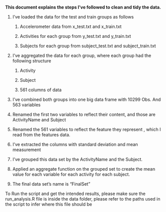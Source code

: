 **This document explains the steps I’ve followed to clean and tidy the data.**

1.  I’ve loaded the data for the test and train groups as follows

    1.  Accelerometer data from x_test.txt and x_train.txt

    2.  Activities for each group from y_test.txt and y_train.txt

    3.  Subjects for each group from subject_test.txt and subject_train.txt

2.  I’ve aggregated the data for each group, where each group had the following
    structure

    1.  Activity

    2.  Subject

    3.  561 columns of data

3.  I’ve combined both groups into one big data frame with 10299 Obs. And 563
    variables

4.  Renamed the first two variables to reflect their content, and those are
    ActivityName and Subject

5.  Renamed the 561 variables to reflect the feature they represent , which I
    read from the features data.

6.  I’ve extracted the columns with standard deviation and mean measurement

7.  I’ve grouped this data set by the ActivityName and the Subject.

8.  Applied an aggregate function on the grouped set to create the mean value
    for each variable for each activity for each subject.

9.  The final data set’s name is “FinalSet”

To Run the script and get the intended results, please make sure the
run_analysis.R file is inside the data folder, please refer to the paths used in
the script to infer where this file should be
